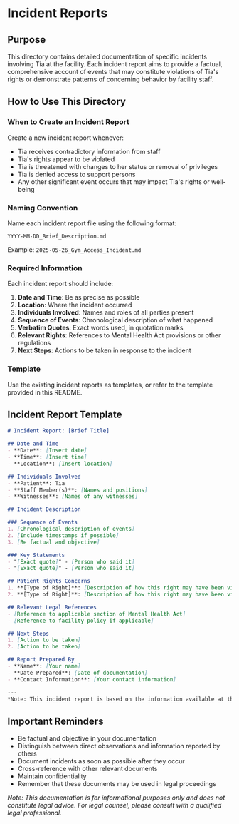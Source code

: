 # Incident Reports

## Purpose
This directory contains detailed documentation of specific incidents involving Tia at the facility. Each incident report aims to provide a factual, comprehensive account of events that may constitute violations of Tia's rights or demonstrate patterns of concerning behavior by facility staff.

## How to Use This Directory

### When to Create an Incident Report
Create a new incident report whenever:
- Tia receives contradictory information from staff
- Tia's rights appear to be violated
- Tia is threatened with changes to her status or removal of privileges
- Tia is denied access to support persons
- Any other significant event occurs that may impact Tia's rights or well-being

### Naming Convention
Name each incident report file using the following format:
```
YYYY-MM-DD_Brief_Description.md
```
Example: `2025-05-26_Gym_Access_Incident.md`

### Required Information
Each incident report should include:
1. **Date and Time**: Be as precise as possible
2. **Location**: Where the incident occurred
3. **Individuals Involved**: Names and roles of all parties present
4. **Sequence of Events**: Chronological description of what happened
5. **Verbatim Quotes**: Exact words used, in quotation marks
6. **Relevant Rights**: References to Mental Health Act provisions or other regulations
7. **Next Steps**: Actions to be taken in response to the incident

### Template
Use the existing incident reports as templates, or refer to the template provided in this README.

## Incident Report Template

```markdown
# Incident Report: [Brief Title]

## Date and Time
- **Date**: [Insert date]
- **Time**: [Insert time]
- **Location**: [Insert location]

## Individuals Involved
- **Patient**: Tia 
- **Staff Member(s)**: [Names and positions]
- **Witnesses**: [Names of any witnesses]

## Incident Description

### Sequence of Events
1. [Chronological description of events]
2. [Include timestamps if possible]
3. [Be factual and objective]

### Key Statements
- "[Exact quote]" - [Person who said it]
- "[Exact quote]" - [Person who said it]

## Patient Rights Concerns
1. **[Type of Right]**: [Description of how this right may have been violated]
2. **[Type of Right]**: [Description of how this right may have been violated]

## Relevant Legal References
- [Reference to applicable section of Mental Health Act]
- [Reference to facility policy if applicable]

## Next Steps
1. [Action to be taken]
2. [Action to be taken]

## Report Prepared By
- **Name**: [Your name]
- **Date Prepared**: [Date of documentation]
- **Contact Information**: [Your contact information]

---
*Note: This incident report is based on the information available at the time of writing and should be updated as additional details become available.*
```

## Important Reminders
- Be factual and objective in your documentation
- Distinguish between direct observations and information reported by others
- Document incidents as soon as possible after they occur
- Cross-reference with other relevant documents
- Maintain confidentiality
- Remember that these documents may be used in legal proceedings

*Note: This documentation is for informational purposes only and does not constitute legal advice. For legal counsel, please consult with a qualified legal professional.*
